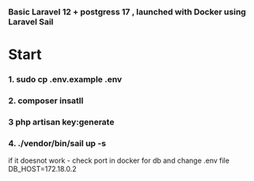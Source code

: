
### Basic Laravel 12 + postgress 17 , launched with Docker using Laravel Sail 

# Start
### 1. sudo cp .env.example .env
### 2. composer insatll
### 3  php artisan key:generate
### 4. ./vendor/bin/sail up -s

if it doesnot work - check port in docker for db and change .env file
DB_HOST=172.18.0.2



